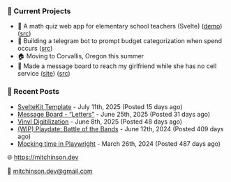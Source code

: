### 📌 Current Projects
- 📝 A math quiz web app for elementary school teachers (Svelte) ([demo](https://quiz-staging.mitchinson.dev/)) ([src](https://github.com/bmitchinson/budget-entry))
- 💸 Building a telegram bot to prompt budget categorization when spend occurs ([src](https://github.com/bmitchinson/sms-accountant))
- 🏠 Moving to Corvallis, Oregon this summer
- 💌 Made a message board to reach my girlfriend while she has no cell service ([site](https://letters.mitchinson.dev/)) ([src](https://github.com/bmitchinson/letters))

### 📝 Recent Posts

- [SvelteKit Template](https://blog.mitchinson.dev/sveltekit-template) - July 11th, 2025 (Posted 15 days ago)
- [Message Board - “Letters”](https://blog.mitchinson.dev/letters) - June 25th, 2025 (Posted 31 days ago)
- [Vinyl Digitilization](https://blog.mitchinson.dev/vinyl) - June 8th, 2025 (Posted 48 days ago)
- [(WIP) Playdate: Battle of the Bands](https://blog.mitchinson.dev/playdate-dev-one) - June 12th, 2024 (Posted 409 days ago)
- [Mocking time in Playwright](https://blog.mitchinson.dev/playwright-mock-time) - March 26th, 2024 (Posted 487 days ago)

🌐 https://mitchinson.dev

💌 mitchinson.dev@gmail.com